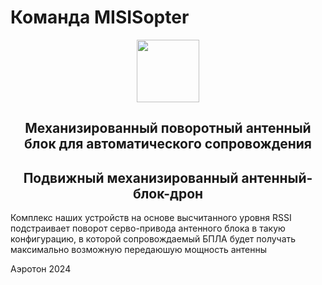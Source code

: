# Команда MISISopter

<div align="center">
  <a href="https://t.me/leshquin">
    <img width="100" height="100" src="[https://avatars3.githubusercontent.com/u/1478241?s=200&v=4](https://png.pngtree.com/png-clipart/20220921/ourmid/pngtree-drone-flying-on-transparent-background-png-image_6209864.png)">
  </a>
  <br>
  <h2>Механизированный поворотный антенный блок для автоматического сопровождения</h2>
</div>

<h2 align="center"> Подвижный механизированный антенный-блок-дрон

</h2>
<p>Комплекс наших устройств на основе высчитанного уровня RSSI подстраивает поворот серво-привода антенного блока в такую конфигурацию, в которой сопровождаемый БПЛА будет получать максимально возможную передаюшую мощность антенны</p>


Аэротон 2024
